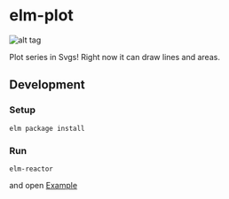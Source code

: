 # elm-plot

![alt tag](https://raw.githubusercontent.com/terezka/elm-plot/master/plot-example1.png)

Plot series in Svgs! Right now it can draw lines and areas.

## Development

### Setup

```
elm package install
```

### Run

```
elm-reactor
```

and open [Example](http://localhost:8000/examples/PlotExample.elm)
